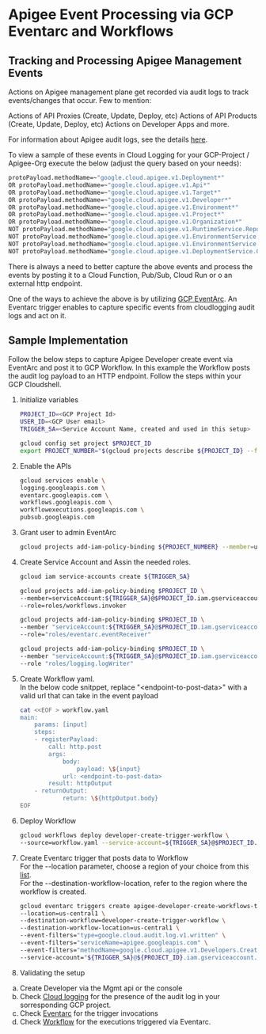 # Apigee Event Processing via GCP Eventarc and Workflows

## Tracking and Processing Apigee Management Events 

Actions on Apigee management plane get recorded via audit logs to track events/changes that occur. Few to mention:

Actions of API Proxies (Create, Update, Deploy, etc)
Actions of API Products (Create, Update, Deploy, etc)
Actions on Developer Apps
and more.

For information about Apigee audit logs, see the details [here](https://cloud.google.com/apigee/docs/api-platform/debug/audit-logging#overview). 

To view a sample of these events in Cloud Logging for your GCP-Project / Apigee-Org execute the below (adjust the query based on your needs):

```bash
protoPayload.methodName=~"google.cloud.apigee.v1.Deployment*"
OR protoPayload.methodName=~"google.cloud.apigee.v1.Api*"
OR protoPayload.methodName=~"google.cloud.apigee.v1.Target*"
OR protoPayload.methodName=~"google.cloud.apigee.v1.Developer*"
OR protoPayload.methodName=~"google.cloud.apigee.v1.Environment*"
OR protoPayload.methodName=~"google.cloud.apigee.v1.Project*"
OR protoPayload.methodName=~"google.cloud.apigee.v1.Organization*"
NOT protoPayload.methodName="google.cloud.apigee.v1.RuntimeService.ReportInstanceStatus"
NOT protoPayload.methodName="google.cloud.apigee.v1.EnvironmentService.Subscribe"
NOT protoPayload.methodName="google.cloud.apigee.v1.EnvironmentService.Unsubscribe"
NOT protoPayload.methodName="google.cloud.apigee.v1.DeploymentService.GenerateDeployChangeReport"
```

There is always a need to better capture the above events and process the events by posting it to a Cloud Function, Pub/Sub, Cloud Run or o an external http endpoint.

One of the ways to achieve the above is by utilizing [GCP EventArc](https://cloud.google.com/eventarc/docs/overview). An Eventarc trigger enables to capture specific events from cloudlogging audit logs and act on it.  

## Sample Implementation

Follow the below steps to capture Apigee Developer create event via EventArc and post it to GCP Workflow. In this example the Workflow posts the audit log payload to an HTTP endpoint. Follow the steps within your GCP Cloudshell.

1. Initialize variables
    ```bash
    PROJECT_ID=<GCP Project Id>
    USER_ID=<GCP User email>
    TRIGGER_SA=<Service Account Name, created and used in this setup>

    gcloud config set project $PROJECT_ID
    export PROJECT_NUMBER="$(gcloud projects describe ${PROJECT_ID} --format='get(projectNumber)')"
    ```

1. Enable the APIs
    ```bash
    gcloud services enable \
    logging.googleapis.com \
    eventarc.googleapis.com \
    workflows.googleapis.com \
    workflowexecutions.googleapis.com \
    pubsub.googleapis.com
    ```

1. Grant user to admin EventArc
    ```bash
    gcloud projects add-iam-policy-binding ${PROJECT_NUMBER} --member=user:$USER_ID --role=roles/eventarc.admin
    ```

1. Create Service Account and Assin the needed roles.
    ```bash
    gcloud iam service-accounts create ${TRIGGER_SA}

    gcloud projects add-iam-policy-binding $PROJECT_ID \
    --member=serviceAccount:${TRIGGER_SA}@$PROJECT_ID.iam.gserviceaccount.com \
    --role=roles/workflows.invoker

    gcloud projects add-iam-policy-binding $PROJECT_ID \
    --member "serviceAccount:${TRIGGER_SA}@$PROJECT_ID.iam.gserviceaccount.com" \
    --role="roles/eventarc.eventReceiver"

    gcloud projects add-iam-policy-binding $PROJECT_ID \
    --member "serviceAccount:${TRIGGER_SA}@$PROJECT_ID.iam.gserviceaccount.com" \
    --role "roles/logging.logWriter"
    ```

1. Create Workflow yaml.<br/>
   In the below code snitppet, replace "\<endpoint-to-post-data\>" with a valid url that can take in the event payload

    ```bash
    cat <<EOF > workflow.yaml
    main:
        params: [input]
        steps:
        - registerPayload:
            call: http.post
            args:
                body:
                    payload: \${input}
                url: <endpoint-to-post-data>
            result: httpOutput
        - returnOutput:
                return: \${httpOutput.body}
    EOF
    ```

1. Deploy Workflow
    ```bash
    gcloud workflows deploy developer-create-trigger-workflow \
    --source=workflow.yaml --service-account=${TRIGGER_SA}@$PROJECT_ID.iam.gserviceaccount.com
    ```

1. Create Eventarc trigger that posts data to Workflow<br/>
   For the --location parameter, choose a region of your choice from this [list](https://cloud.google.com/eventarc/docs/locations).<br/>
   For the --destination-workflow-location, refer to the region where the workflow is created.
    ```bash
    gcloud eventarc triggers create apigee-developer-create-workflows-trigger \
    --location=us-central1 \
    --destination-workflow=developer-create-trigger-workflow \
    --destination-workflow-location=us-central1 \
    --event-filters="type=google.cloud.audit.log.v1.written" \
    --event-filters="serviceName=apigee.googleapis.com" \
    --event-filters="methodName=google.cloud.apigee.v1.Developers.CreateDeveloper" \
    --service-account="${TRIGGER_SA}@${PROJECT_ID}.iam.gserviceaccount.com"
    ```

1. Validating the setup
  <ol type="a">
    <li>Create Developer via the Mgmt api or the console</li>
    <li>Check <a href="https://console.cloud.google.com/logs/query;query=protoPayload.@type%3D%22type.googleapis.com%2Fgoogle.cloud.audit.AuditLog%22%0AprotoPayload.methodName%3D%22google.cloud.apigee.v1.Developers.CreateDeveloper%22%0AprotoPayload.serviceName%3D%22apigee.googleapis.com%22;">Cloud logging</a> for the presence of the audit log in your sorresponding GCP project.</li>
    <li>Check <a href="https://console.cloud.google.com/eventarc/triggers/us-central1/apigee-developer-create-workflows-trigger">Eventarc</a> for the trigger invocations</li>
    <li>Check <a href="https://console.cloud.google.com/workflows/workflow/us-central1/developer-create-trigger-workflow/executions">Workflow</a> for the executions triggered via Eventarc.</li>
  </ol>
